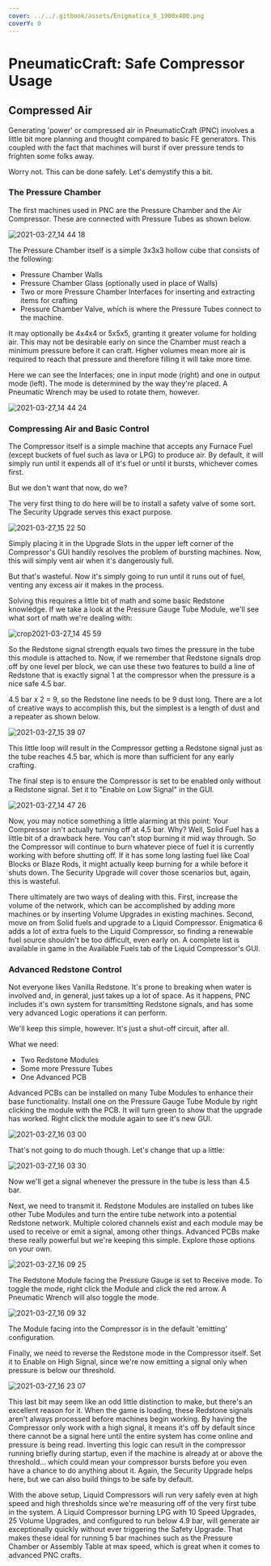 ```yaml
---
cover: ../../.gitbook/assets/Enigmatica_6_1900x400.png
coverY: 0
---
```


# PneumaticCraft: Safe Compressor Usage

## Compressed Air

Generating 'power' or compressed air in PneumaticCraft (PNC) involves a little bit more planning and thought compared to basic FE generators. This coupled with the fact that machines will burst if over pressure tends to frighten some folks away.

Worry not. This can be done safely. Let's demystify this a bit.

### The Pressure Chamber

The first machines used in PNC are the Pressure Chamber and the Air Compressor. These are connected with Pressure Tubes as shown below.

![2021-03-27\_14 44 18](https://user-images.githubusercontent.com/9543430/112731244-6877e700-8f0c-11eb-8e63-fe2fde2d0f64.png)

The Pressure Chamber itself is a simple 3x3x3 hollow cube that consists of the following:

* Pressure Chamber Walls
* Pressure Chamber Glass (optionally used in place of Walls)
* Two or more Pressure Chamber Interfaces for inserting and extracting items for crafting
* Pressure Chamber Valve, which is where the Pressure Tubes connect to the machine.

It may optionally be 4x4x4 or 5x5x5, granting it greater volume for holding air. This may not be desirable early on since the Chamber must reach a minimum pressure before it can craft. Higher volumes mean more air is required to reach that pressure and therefore filling it will take more time.

Here we can see the Interfaces; one in input mode (right) and one in output mode (left). The mode is determined by the way they're placed. A Pneumatic Wrench may be used to rotate them, however.

![2021-03-27\_14 44 24](https://user-images.githubusercontent.com/9543430/112731245-6877e700-8f0c-11eb-9ac5-3331af226732.png)

### Compressing Air and Basic Control

The Compressor itself is a simple machine that accepts any Furnace Fuel (except buckets of fuel such as lava or LPG) to produce air. By default, it will simply run until it expends all of it's fuel or until it bursts, whichever comes first.

But we don't want that now, do we?

The very first thing to do here will be to install a safety valve of some sort. The Security Upgrade serves this exact purpose.

![2021-03-27\_15 22 50](https://user-images.githubusercontent.com/9543430/112732432-51d38f00-8f10-11eb-9f14-9959c8011f56.png)

Simply placing it in the Upgrade Slots in the upper left corner of the Compressor's GUI handily resolves the problem of bursting machines. Now, this will simply vent air when it's dangerously full.

But that's wasteful. Now it's simply going to run until it runs out of fuel, venting any excess air it makes in the process.

Solving this requires a little bit of math and some basic Redstone knowledge. If we take a look at the Pressure Gauge Tube Module, we'll see what sort of math we're dealing with:

![crop2021-03-27\_14 45 59](https://user-images.githubusercontent.com/9543430/112732548-01106600-8f11-11eb-99e2-92f9d6eeced4.png)

So the Redstone signal strength equals two times the pressure in the tube this module is attached to. Now, if we remember that Redstone signals drop off by one level per block, we can use these two features to build a line of Redstone that is exactly signal 1 at the compressor when the pressure is a nice safe 4.5 bar.

4.5 bar x 2 = 9, so the Redstone line needs to be 9 dust long. There are a lot of creative ways to accomplish this, but the simplest is a length of dust and a repeater as shown below.

![2021-03-27\_15 39 07](https://user-images.githubusercontent.com/9543430/112732871-fd7dde80-8f12-11eb-9891-71cda93adeef.png)

This little loop will result in the Compressor getting a Redstone signal just as the tube reaches 4.5 bar, which is more than sufficient for any early crafting.

The final step is to ensure the Compressor is set to be enabled only without a Redstone signal. Set it to "Enable on Low Signal" in the GUI.

![2021-03-27\_14 47 26](https://user-images.githubusercontent.com/9543430/112732914-34ec8b00-8f13-11eb-8f02-c5b25b6fe3dc.png)

Now, you may notice something a little alarming at this point: Your Compressor isn't actually turning off at 4.5 bar. Why? Well, Solid Fuel has a little bit of a drawback here. You can't stop burning it mid way through. So the Compressor will continue to burn whatever piece of fuel it is currently working with before shutting off. If it has some long lasting fuel like Coal Blocks or Blaze Rods, it might actually keep burning for a while before it shuts down. The Security Upgrade will cover those scenarios but, again, this is wasteful.

There ultimately are two ways of dealing with this. First, increase the volume of the network, which can be accomplished by adding more machines or by inserting Volume Upgrades in existing machines. Second, move on from Solid fuels and upgrade to a Liquid Compressor. Enigmatica 6 adds a lot of extra fuels to the Liquid Compressor, so finding a renewable fuel source shouldn't be too difficult, even early on. A complete list is available in game in the Available Fuels tab of the Liquid Compressor's GUI.

### Advanced Redstone Control

Not everyone likes Vanilla Redstone. It's prone to breaking when water is involved and, in general, just takes up a lot of space. As it happens, PNC includes it's own system for transmitting Redstone signals, and has some very advanced Logic operations it can perform.

We'll keep this simple, however. It's just a shut-off circuit, after all.

What we need:

* Two Redstone Modules
* Some more Pressure Tubes
* One Advanced PCB

Advanced PCBs can be installed on many Tube Modules to enhance their base functionality. Install one on the Pressure Gauge Tube Module by right clicking the module with the PCB. It will turn green to show that the upgrade has worked. Right click the module again to see it's new GUI.

![2021-03-27\_16 03 00](https://user-images.githubusercontent.com/9543430/112733459-92cea200-8f16-11eb-9bc0-48549f11d5f1.png)

That's not going to do much though. Let's change that up a little:

![2021-03-27\_16 03 30](https://user-images.githubusercontent.com/9543430/112733377-1f2c9500-8f16-11eb-9aef-7adf537786db.png)

Now we'll get a signal whenever the pressure in the tube is less than 4.5 bar.

Next, we need to transmit it. Redstone Modules are installed on tubes like other Tube Modules and turn the entire tube network into a potential Redstone network. Multiple colored channels exist and each module may be used to receive or emit a signal, among other things. Advanced PCBs make these really powerful but we're keeping this simple. Explore those options on your own.

![2021-03-27\_16 09 25](https://user-images.githubusercontent.com/9543430/112733554-040e5500-8f17-11eb-950f-a5e89ccb3657.png)

The Redstone Module facing the Pressure Gauge is set to Receive mode. To toggle the mode, right click the Module and click the red arrow. A Pneumatic Wrench will also toggle the mode.

![2021-03-27\_16 09 32](https://user-images.githubusercontent.com/9543430/112733660-a3cbe300-8f17-11eb-9fdc-0306624341a3.png)

The Module facing into the Compressor is in the default 'emitting' configuration.

Finally, we need to reverse the Redstone mode in the Compressor itself. Set it to Enable on High Signal, since we're now emitting a signal only when pressure is below our threshold.

![2021-03-27\_16 23 07](https://user-images.githubusercontent.com/9543430/112733863-bc88c880-8f18-11eb-8422-5044dc5ac8da.png)

This last bit may seem like an odd little distinction to make, but there's an excellent reason for it. When the game is loading, these Redstone signals aren't always processed before machines begin working. By having the Compressor only work with a high signal, it means it's off by default since there cannot be a signal here until the entire system has come online and pressure is being read. Inverting this logic can result in the compressor running briefly during startup, even if the machine is already at or above the threshold... which could mean your compressor bursts before you even have a chance to do anything about it. Again, the Security Upgrade helps here, but we can also build things to be safe by default.

With the above setup, Liquid Compressors will run very safely even at high speed and high thresholds since we're measuring off of the very first tube in the system. A Liquid Compressor burning LPG with 10 Speed Upgrades, 25 Volume Upgrades, and configured to run below 4.9 bar, will generate air exceptionally quickly without ever triggering the Safety Upgrade. That makes these ideal for running 5 bar machines such as the Pressure Chamber or Assembly Table at max speed, which is great when it comes to advanced PNC crafts.
